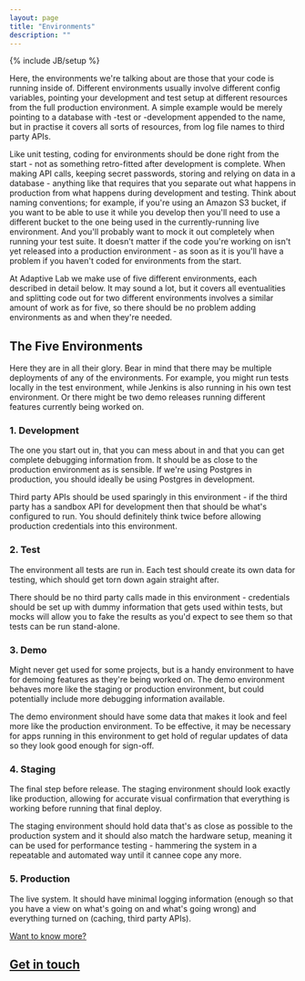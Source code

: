 ```yaml
---
layout: page
title: "Environments"
description: ""
---
```

{% include JB/setup %}

Here, the environments we're talking about are those that your code is running inside of.  Different environments usually involve different config variables, pointing your development and test setup at different resources from the full production environment.  A simple example would be merely pointing to a database with -test or -development appended to the name, but in practise it covers all sorts of resources, from log file names to third party APIs.

Like unit testing, coding for environments should be done right from the start - not as something retro-fitted after development is complete.  When making API calls, keeping secret passwords, storing and relying on data in a database - anything like that requires that you separate out what happens in production from what happens during development and testing.  Think about naming conventions; for example, if you're using an Amazon S3 bucket, if you want to be able to use it while you develop then you'll need to use a different bucket to the one being used in the currently-running live environment.  And you'll probably want to mock it out completely when running your test suite.  It doesn't matter if the code you're working on isn't yet released into a production environment - as soon as it is you'll have a problem if you haven't coded for environments from the start.

At Adaptive Lab we make use of five different environments, each described in detail below.  It may sound a lot, but it covers all eventualities and splitting code out for two different environments involves a similar amount of work as for five, so there should be no problem adding environments as and when they're needed.


The Five Environments
---------------------

Here they are in all their glory.  Bear in mind that there may be multiple deployments of any of the environments.  For example, you might run tests locally in the test environment, while Jenkins is also running in his own test environment.  Or there might be two demo releases running different features currently being worked on.

### 1. Development

The one you start out in, that you can mess about in and that you can get complete debugging information from.  It should be as close to the production environment as is sensible.  If we're using Postgres in production, you should ideally be using Postgres in development.

Third party APIs should be used sparingly in this environment - if the third party has a sandbox API for development then that should be what's configured to run.  You should definitely think twice before allowing production credentials into this environment.

### 2. Test

The environment all tests are run in.  Each test should create its own data for testing, which should get torn down again straight after.

There should be no third party calls made in this environment - credentials should be set up with dummy information that gets used within tests, but mocks will allow you to fake the results as you'd expect to see them so that tests can be run stand-alone.

### 3. Demo

Might never get used for some projects, but is a handy environment to have for demoing features as they're being worked on.  The demo environment behaves more like the staging or production environment, but could potentially include more debugging information available.

The demo environment should have some data that makes it look and feel more like the production environment.  To be effective, it may be necessary for apps running in this environment to get hold of regular updates of data so they look good enough for sign-off.

### 4. Staging

The final step before release.  The staging environment should look exactly like production, allowing for accurate visual confirmation that everything is working before running that final deploy.

The staging environment should hold data that's as close as possible to the production system and it should also match the hardware setup, meaning it can be used for performance testing - hammering the system in a repeatable and automated way until it cannee cope any more.

### 5. Production

The live system.  It should have minimal logging information (enough so that you have a view on what's going on and what's going wrong) and everything turned on (caching, third party APIs).

<div class="dotted-rule">
</div>
<section class='text-block'>
  <div class='footer'>
    <a href='/contact'>
      <div class='caption'>
        Want to know more?
      </div>
      <h2>
        Get in touch
        <div class='forward-arrow'>
        </div>
      </h2>
    </a>
  </div>
</section>
